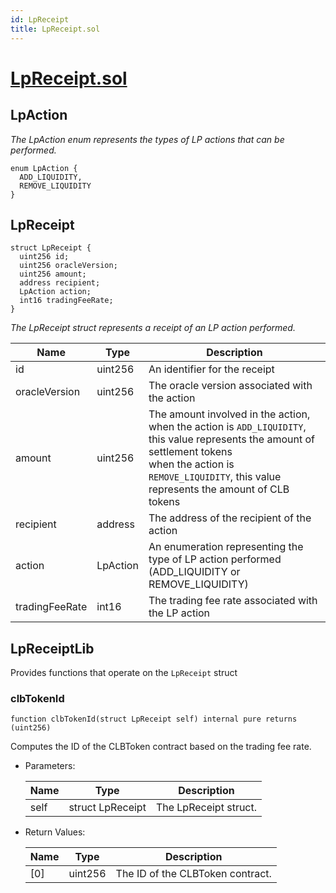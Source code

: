 ```yaml
---
id: LpReceipt
title: LpReceipt.sol
---
```

# [LpReceipt.sol](https://github.com/chromatic-protocol/contracts/tree/main/contracts/core/libraries/LpReceipt.sol)

## LpAction

_The LpAction enum represents the types of LP actions that can be performed._

```solidity
enum LpAction {
  ADD_LIQUIDITY,
  REMOVE_LIQUIDITY
}
```

## LpReceipt

```solidity
struct LpReceipt {
  uint256 id;
  uint256 oracleVersion;
  uint256 amount;
  address recipient;
  LpAction action;
  int16 tradingFeeRate;
}
```

_The LpReceipt struct represents a receipt of an LP action performed._

| Name | Type | Description |
| ---- | ---- | ----------- |
| id | uint256 | An identifier for the receipt |
| oracleVersion | uint256 | The oracle version associated with the action |
| amount | uint256 | The amount involved in the action,<br /> when the action is `ADD_LIQUIDITY`, this value represents the amount of settlement tokens<br /> when the action is `REMOVE_LIQUIDITY`, this value represents the amount of CLB tokens |
| recipient | address | The address of the recipient of the action |
| action | LpAction | An enumeration representing the type of LP action performed (ADD_LIQUIDITY or REMOVE_LIQUIDITY) |
| tradingFeeRate | int16 | The trading fee rate associated with the LP action |

## LpReceiptLib

Provides functions that operate on the `LpReceipt` struct

### clbTokenId

```solidity
function clbTokenId(struct LpReceipt self) internal pure returns (uint256)
```

Computes the ID of the CLBToken contract based on the trading fee rate.

- Parameters:

  | Name | Type | Description |
  | ---- | ---- | ----------- |
  | self | struct LpReceipt | The LpReceipt struct. |

- Return Values:

  | Name | Type | Description |
  | ---- | ---- | ----------- |
  | [0] | uint256 | The ID of the CLBToken contract. |

